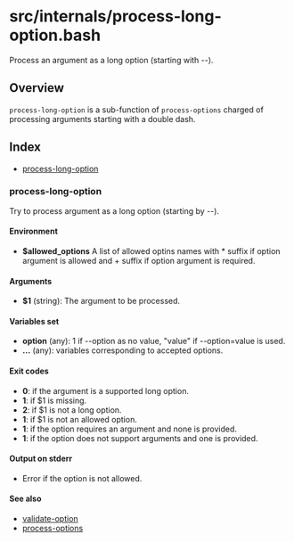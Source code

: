# src/internals/process-long-option.bash

Process an argument as a long option (starting with --).

## Overview

`process-long-option` is a sub-function of `process-options` charged of
processing arguments starting with a double dash.

## Index

* [process-long-option](#process-long-option)

### process-long-option

Try to process argument as a long option (starting by --).

#### Environment

- **$allowed_options** A list of allowed optins names
with * suffix if option argument is allowed and + suffix if option
argument is required.

#### Arguments

* **$1** (string): The argument to be processed.

#### Variables set

* **option** (any): 1 if --option as no value, "value" if --option=value is used.
* **...** (any): variables corresponding to accepted options.

#### Exit codes

* **0**: if the argument is a supported long option.
* **1**: if $1 is missing.
* **2**: if $1 is not a long option.
* **1**: if $1 is not an allowed option.
* **1**: if the option requires an argument and none is provided.
* **1**: if the option does not support arguments and one is provided.

#### Output on stderr

* Error if the option is not allowed.

#### See also

* [validate-option](./validate-option.md#validate-option)
* [process-options](../process-options.md#process-options)

